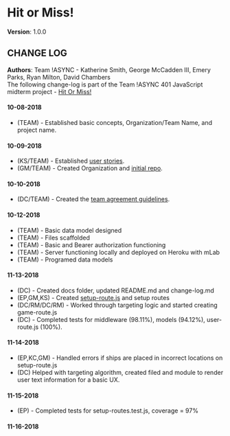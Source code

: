 # Hit or Miss!	
 **Version**: 1.0.0	
 ## CHANGE LOG	
 **Authors**: Team !ASYNC - Katherine Smith, George McCadden III, Emery Parks, Ryan Milton, David Chambers	
 The following change-log is part of the Team !ASYNC 401 JavaScript midterm project - [Hit Or Miss!](https://github.com/hit-or-miss/hit-or-miss)  	
 #### 10-08-2018	
* (TEAM) - Established basic concepts, Organization/Team Name, and project name.	
 #### 10-09-2018	
* (KS/TEAM) - Established [user stories](user-stories.md).	
* (GM/TEAM) - Created Organization and [initial repo](https://github.com/hit-or-miss/midterm).	
 #### 10-10-2018	
* (DC/TEAM) - Created the [team agreement guidelines](team-agreement.md).	
 #### 10-12-2018	
* (TEAM) - Basic data model designed	
* (TEAM) - Files scaffolded	
* (TEAM) - Basic and Bearer authorization functioning	
* (TEAM) - Server functioning locally and deployed on Heroku with mLab	
* (TEAM) - Programed data models	
 #### 11-13-2018	
* (DC) - Created docs folder, updated README.md and change-log.md	
* (EP,GM,KS) - Created [setup-route.js](../src/routes/setup-route.js) and setup routes	
* (DC/RM/DC/RM) - Worked through targeting logic and started creating game-route.js	
* (DC) - Completed tests for middleware (98.11%), models (94.12%), user-route.js (100%).	
 #### 11-14-2018	
* (EP,KC,GM) - Handled errors if ships are placed in incorrect locations on setup-route.js 	
* (DC) Helped with targeting algorithm, created filed and module to render user text information for a basic UX.

 #### 11-15-2018	
* (EP) - Completed tests for setup-routes.test.js, coverage = 97%	
 #### 11-16-2018
